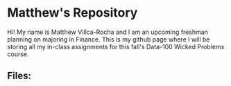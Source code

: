 # Matthew's Repository
Hi! My name is Matthew Villca-Rocha and I am an upcoming freshman planning on majoring in Finance. This is my github page where I will be storing all my in-class assignments for this fall's Data-100 Wicked Problems course. 

## Files:
